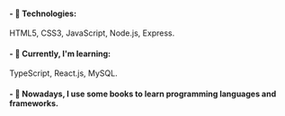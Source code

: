 

<h4>- 🔭 Technologies:</h4>

<p>
  HTML5, CSS3, JavaScript, Node.js, Express.
</p>

<h4>- 🌱 Currently, I'm learning:</h4>

<p>
  TypeScript, React.js, MySQL.
</p>

<h4>- 💬 Nowadays, I use some books to learn programming languages and frameworks.</h4>


<!--
**Invokedzz/Invokedzz** is a ✨ _special_ ✨ repository because its `README.md` (this file) appears on your GitHub profile.

Here are some ideas to get you started:

- 🔭 I’m currently working on ...
- 🌱 I’m currently learning ...
- 👯 I’m looking to collaborate on ...
- 🤔 I’m looking for help with ...
- 💬 Ask me about ...
- 📫 How to reach me: ...
- 😄 Pronouns: ...
- ⚡ Fun fact: ...
-->
